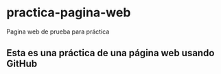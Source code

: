 # practica-pagina-web
Pagina web de prueba para práctica

## Esta es una práctica de una página web usando GitHub 
